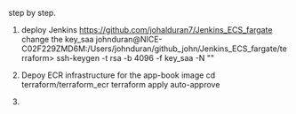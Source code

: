 step by step.

1. deploy Jenkins https://github.com/johalduran7/Jenkins_ECS_fargate
    change the key_saa
    johnduran@NICE-C02F229ZMD6M:/Users/johnduran/github_john/Jenkins_ECS_fargate/terraform> ssh-keygen -t rsa -b 4096 -f key_saa -N ""

2. Depoy ECR infrastructure for the app-book image
    cd terraform/terraform_ecr
    terraform apply auto-approve

3. 



